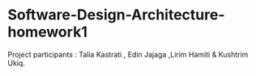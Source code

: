# Software-Design-Architecture-homework1

Project participants : Talia Kastrati , Edin Jajaga ,Lirim Hamiti & Kushtrim Ukiq.
